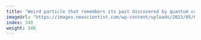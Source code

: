 ```yaml
---
title: "Weird particle that remembers its past discovered by quantum computer"
imageUrl: "https://images.newscientist.com/wp-content/uploads/2023/05/09132812/SEI_154691542.jpg?width=788"
index: 340
weight: 340
---
```

